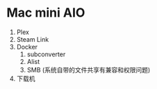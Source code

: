 # Mac mini AIO

1. Plex
2. Steam Link
3. Docker
   1. subconverter
   2. Alist
   3. SMB (系统自带的文件共享有兼容和权限问题)
4. 下载机
